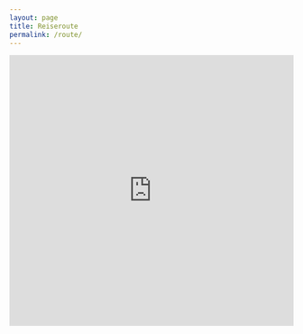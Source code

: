 ```yaml
---
layout: page
title: Reiseroute
permalink: /route/
---
```


<iframe src="https://mapsengine.google.com/map/embed?mid=zTDIXThFEoaY.kRgaXTX2ZBF4" width="100%" height="480" frameborder="0"></iframe>
